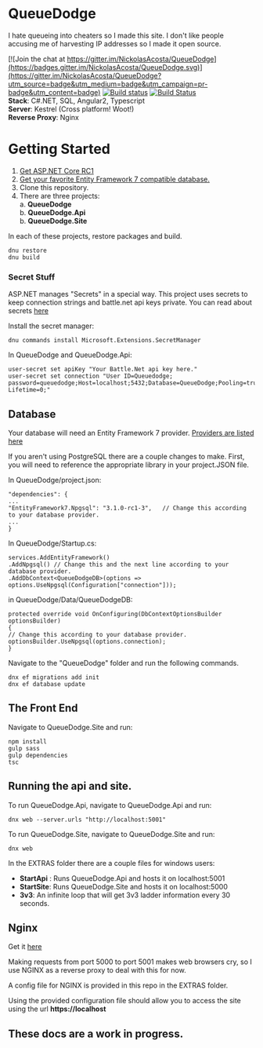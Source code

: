 # QueueDodge
I hate queueing into cheaters so I made this site.
I don't like people accusing me of harvesting IP addresses so I made it open source.

[![Join the chat at https://gitter.im/NickolasAcosta/QueueDodge](https://badges.gitter.im/NickolasAcosta/QueueDodge.svg)](https://gitter.im/NickolasAcosta/QueueDodge?utm_source=badge&utm_medium=badge&utm_campaign=pr-badge&utm_content=badge)
[![Build status](https://ci.appveyor.com/api/projects/status/8nxyi7dli2mrukxb?svg=true)](https://ci.appveyor.com/project/NickolasAcosta/queuedodge)
[![Build Status](https://travis-ci.org/NickolasAcosta/QueueDodge.svg?branch=master)](https://travis-ci.org/NickolasAcosta/QueueDodge)  
**Stack**: C#.NET, SQL, Angular2, Typescript  
**Server**: Kestrel    (Cross platform! Woot!)  
**Reverse Proxy**: Nginx  

# Getting Started

1. [Get ASP.NET Core RC1](https://docs.asp.net/en/latest/)
2. [Get your favorite Entity Framework 7 compatible database.](http://ef.readthedocs.org/en/latest/providers/)
3. Clone this repository.
4. There are three projects:  
   a. **QueueDodge**  
   b. **QueueDodge.Api**  
   b. **QueueDodge.Site**  

In each of these projects, restore packages and build.

    dnu restore
    dnu build


### Secret Stuff
ASP.NET manages "Secrets" in a special way.  This project uses secrets to keep connection strings and battle.net api keys private.  You can read about secrets [here](https://docs.asp.net/en/latest/security/app-secrets.html#accessing-user-secrets-via-configuration)

Install the secret manager:

    dnu commands install Microsoft.Extensions.SecretManager


In QueueDodge and QueueDodge.Api:

    user-secret set apiKey "Your Battle.Net api key here."
    user-secret set connection "User ID=Queuedodge; password=queuedodge;Host=localhost;5432;Database=QueueDodge;Pooling=true;Connection Lifetime=0;"

## Database
Your database will need an Entity Framework 7 provider.  [Providers are listed here](http://docs.efproject.net/en/latest/providers/index.html)

If you aren't using PostgreSQL there are a couple changes to make.  First, you will need to reference the appropriate library in your project.JSON file.

In QueueDodge/project.json:

    "dependencies": {
    ...
    "EntityFramework7.Npgsql": "3.1.0-rc1-3",   // Change this according to your database provider.
    ...
    }

In QueueDodge/Startup.cs:

    services.AddEntityFramework()
    .AddNpgsql() // Change this and the next line according to your database provider.
    .AddDbContext<QueueDodgeDB>(options => options.UseNpgsql(Configuration["connection"]));


in QueueDodge/Data/QueueDodgeDB:

    protected override void OnConfiguring(DbContextOptionsBuilder optionsBuilder)
    {
    // Change this according to your database provider.
    optionsBuilder.UseNpgsql(options.connection);
    }

Navigate to the "QueueDodge" folder and run the following commands.

    dnx ef migrations add init
    dnx ef database update

## The Front End
Navigate to QueueDodge.Site and run:

    npm install
    gulp sass
    gulp dependencies
    tsc

## Running the api and site.
To run QueueDodge.Api, navigate to QueueDodge.Api and run:

    dnx web --server.urls "http://localhost:5001"

To run QueueDodge.Site, navigate to QueueDodge.Site and run:

    dnx web

In the EXTRAS folder there are a couple files for windows users:

 - **StartApi** : Runs QueueDodge.Api and hosts it on localhost:5001  
 - **StartSite**:  Runs QueueDodge.Site and hosts it on localhost:5000  
 - **3v3**:  An infinite loop that will get 3v3 ladder information every 30 seconds.  

## Nginx
Get it [here](http://nginx.org/)

Making requests from port 5000 to port 5001 makes web browsers cry, so I use NGINX as a reverse proxy to deal with this for now.

A config file for NGINX is provided in this repo in the EXTRAS folder.

Using the provided configuration file should allow you to access the site using the url **https://localhost**


## These docs are a work in progress.